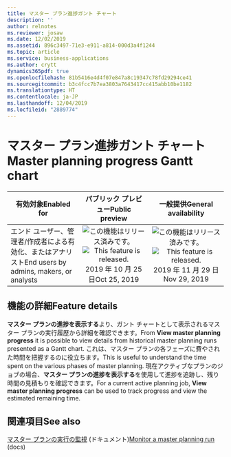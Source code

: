 ```yaml
---
title: マスター プラン進捗ガント チャート
description: ''
author: relnotes
ms.reviewer: josaw
ms.date: 12/02/2019
ms.assetid: 896c3497-71e3-e911-a814-000d3a4f1244
ms.topic: article
ms.service: business-applications
ms.author: crytt
dynamics365pdf: true
ms.openlocfilehash: 81b5416e4d4f07e847a8c19347c78fd29294ce41
ms.sourcegitcommit: b3c4fcc7b7ea3803a7643417cc415abb10be1182
ms.translationtype: HT
ms.contentlocale: ja-JP
ms.lasthandoff: 12/04/2019
ms.locfileid: "2889774"
---
```

# <a name="master-planning-progress-gantt-chart"></a><span data-ttu-id="e63de-102">マスター プラン進捗ガント チャート</span><span class="sxs-lookup"><span data-stu-id="e63de-102">Master planning progress Gantt chart</span></span>


| <span data-ttu-id="e63de-103">有効対象</span><span class="sxs-lookup"><span data-stu-id="e63de-103">Enabled for</span></span>    |  <span data-ttu-id="e63de-104">パブリック プレビュー</span><span class="sxs-lookup"><span data-stu-id="e63de-104">Public preview</span></span> | <span data-ttu-id="e63de-105">一般提供</span><span class="sxs-lookup"><span data-stu-id="e63de-105">General availability</span></span> | 
| ---------- | :----------: |:----------: |
|<span data-ttu-id="e63de-106">エンド ユーザー、管理者/作成者による有効化、またはアナリスト</span><span class="sxs-lookup"><span data-stu-id="e63de-106">End users by admins, makers, or analysts</span></span>|<span data-ttu-id="e63de-107">![この機能はリリース済みです。](/dynamics365-release-plan/media/green-checkmark.png "この機能はリリース済みです。")</span><span class="sxs-lookup"><span data-stu-id="e63de-107">![This feature is released.](/dynamics365-release-plan/media/green-checkmark.png "This feature is released.")</span></span> <span data-ttu-id="e63de-108">2019 年 10 月 25 日</span><span class="sxs-lookup"><span data-stu-id="e63de-108">Oct 25, 2019</span></span>| <span data-ttu-id="e63de-109">![この機能はリリース済みです。](/dynamics365-release-plan/media/green-checkmark.png "この機能はリリース済みです。")</span><span class="sxs-lookup"><span data-stu-id="e63de-109">![This feature is released.](/dynamics365-release-plan/media/green-checkmark.png "This feature is released.")</span></span> <span data-ttu-id="e63de-110">2019 年 11 月 29 日</span><span class="sxs-lookup"><span data-stu-id="e63de-110">Nov 29, 2019</span></span>|






## <a name="feature-details"></a><span data-ttu-id="e63de-111">機能の詳細</span><span class="sxs-lookup"><span data-stu-id="e63de-111">Feature details</span></span>
<!--feature detail start -->
<span data-ttu-id="e63de-112">**マスター プランの進捗を表示する**より、ガント チャートとして表示されるマスター プランの実行履歴から詳細を確認できます。</span><span class="sxs-lookup"><span data-stu-id="e63de-112">From **View master planning progress** it is possible to view details from historical master planning runs presented as a Gantt chart.</span></span> <span data-ttu-id="e63de-113">これは、マスター プランの各フェーズに費やされた時間を把握するのに役立ちます。</span><span class="sxs-lookup"><span data-stu-id="e63de-113">This is useful to understand the time spent on the various phases of master planning.</span></span> <span data-ttu-id="e63de-114">現在アクティブなプランのジョブの場合、**マスター プランの進捗を表示する**を使用して進捗を追跡し、残り時間の見積もりを確認できます。</span><span class="sxs-lookup"><span data-stu-id="e63de-114">For a current active planning job, **View master planning progress** can be used to track progress and view the estimated remaining time.</span></span>
<!--feature detail end -->










## <a name="see-also"></a><span data-ttu-id="e63de-115">関連項目</span><span class="sxs-lookup"><span data-stu-id="e63de-115">See also</span></span>

<span data-ttu-id="e63de-116">[マスター プランの実行の監視](https://docs.microsoft.com/dynamics365/unified-operations/supply-chain/master-planning/tasks/monitor-master-planning-run) (ドキュメント)</span><span class="sxs-lookup"><span data-stu-id="e63de-116">[Monitor a master planning run](https://docs.microsoft.com/dynamics365/unified-operations/supply-chain/master-planning/tasks/monitor-master-planning-run) (docs)</span></span>
